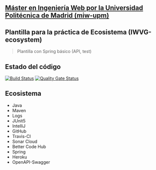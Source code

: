 ## [Máster en Ingeniería Web por la Universidad Politécnica de Madrid (miw-upm)](http://miw.etsisi.upm.es)
## Plantilla para la práctica de Ecosistema (IWVG-ecosystem)
> Plantilla con Spring básico (API, test) 

## Estado del código
[![Build Status](https://travis-ci.org/ibonbio/ecosystem-demo.svg?branch=develop)](https://travis-ci.org/ibonbio/ecosystem-demo)
[![Quality Gate Status](https://sonarcloud.io/api/project_badges/measure?project=ibonbio%3Aecosystem-demo&metric=alert_status)](https://sonarcloud.io/dashboard?id=ibonbio%3Aecosystem-demo)

## Ecosistema
* Java
* Maven
* Logs
* JUnit5
* IntelliJ
* GitHub
* Travis-CI
* Sonar Cloud
* Better Code Hub
* Spring
* Heroku
* OpenAPI-Swagger
